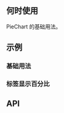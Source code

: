 ## 何时使用

PieChart 的基础用法。

## 示例

### 基础用法

<code src="./basic.tsx"></code>

### 标签显示百分比

<code src="./percent.tsx"></code>

## API

<API hideTitle src="@/components/pie-chart/index.tsx" />
